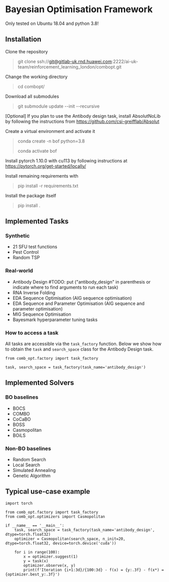 # Bayesian Optimisation Framework

Only tested on Ubuntu 18.04 and python 3.8!

## Installation

Clone the repository

> git clone ssh://git@gitlab-uk.rnd.huawei.com:2222/ai-uk-team/reinforcement_learning_london/combopt.git

Change the working directory

> cd combopt/

Download all submodules

> git submodule update --init --recursive

[Optional] If you plan to use the Antibody design task, install AbsolutNoLib by following the instructions from https://github.com/csi-greifflab/Absolut

Create a virtual environment and activate it

> conda create -n bof python=3.8
> 
> conda activate bof

Install pytorch 1.10.0 with cu113 by following instructions at https://pytorch.org/get-started/locally/

Install remaining requirements with 

> pip install -r requirements.txt

Install the package itself

> pip install .

## Implemented Tasks

### Synthetic
- 21 SFU test functions
- Pest Control
- Random TSP

### Real-world
- Antibody Design  #TODO: put ("antibody_design" in parenthesis or indicate where to find arguments to run each task)
- RNA Inverse Folding
- EDA Sequence Optimisation (AIG sequence optimisation)
- EDA Sequence and Parameter Optimisation (AIG sequence and parameter optimisation)
- MIG Sequence Optimisation
- Bayesmark hyperparameter tuning tasks

### How to access a task

All tasks are accessible via the `task_factory` function. Below we show how to obtain the `task`  and `search_space` class for the Antibody Design task.
```
from comb_opt.factory import task_factory

task, search_space = task_factory(task_name='antibody_design')
```
## Implemented Solvers

### BO baselines
- BOCS
- COMBO
- CoCaBO
- BOSS
- Casmopolitan
- BOiLS

### Non-BO baselines
- Random Search
- Local Search
- Simulated Annealing
- Genetic Algorithm

## Typical use-case example
```
import torch

from comb_opt.factory import task_factory
from comb_opt.optimizers import Casmopolitan

if __name__ == '__main__':
    task, search_space = task_factory(task_name='antibody_design', dtype=torch.float32)
    optimizer = Casmopolitan(search_space, n_init=20, dtype=torch.float32, device=torch.device('cuda'))

    for i in range(100):
        x = optimizer.suggest(1)
        y = task(x)
        optimizer.observe(x, y)
        print(f'Iteration {i+1:3d}/{100:3d} - f(x) = {y:.3f} - f(x*) = {optimizer.best_y:.3f}')
```